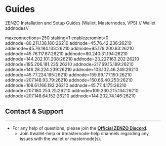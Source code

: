 # Guides
ZENZO Installation and Setup Guides (Wallet, Masternodes, VPS)
// Wallet addnodes//

maxconnections=250
staking=1
enablezeromint=0
addnode=80.211.138.180:26210
addnode=45.76.42.236:26210
addenode=45.76.184.133:26210
addnode=95.179.200.83:26210
addnode=45.76.117.67:26210
addnode=80.240.31.194:26210
addnode=144.202.101.208:26210
addnode=23.227.163.202:26210
addnode=195.206.181.235:26210
addnode=217.69.15.189:26210
addnode=149.28.224.239:26210
addnode=103.102.46.249:26210
addnode=45.77.224.165:26210
addnode=159.69.177.150:26210
addnode=207.148.93.79:26210
addnode=150.66.40.253:26210
addnode=108.61.166.192:26210
addnode=45.77.4.175:26210
addnode=207.180.253.25:26210
addnode=109.230.215.134:26210
addnode=207.148.64.152:26210
addnode=144.202.74.146:26210



## Contact & Support
***

* For any help of questions, please join the [**Official ZENZO Discord**](https://discord.gg/BbQwvjq).
  * Join #wallet-help or #masternode-help channels regarding any issues with the wallet or masternode(s).

